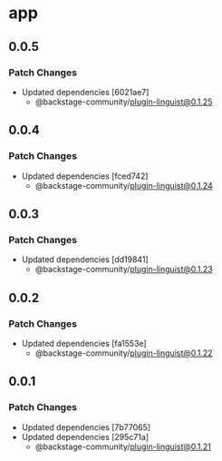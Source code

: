 # app

## 0.0.5

### Patch Changes

- Updated dependencies [6021ae7]
  - @backstage-community/plugin-linguist@0.1.25

## 0.0.4

### Patch Changes

- Updated dependencies [fced742]
  - @backstage-community/plugin-linguist@0.1.24

## 0.0.3

### Patch Changes

- Updated dependencies [dd19841]
  - @backstage-community/plugin-linguist@0.1.23

## 0.0.2

### Patch Changes

- Updated dependencies [fa1553e]
  - @backstage-community/plugin-linguist@0.1.22

## 0.0.1

### Patch Changes

- Updated dependencies [7b77065]
- Updated dependencies [295c71a]
  - @backstage-community/plugin-linguist@0.1.21
